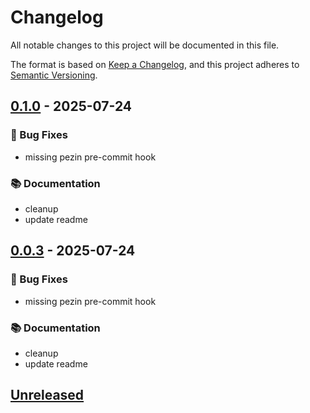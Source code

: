 # Changelog

All notable changes to this project will be documented in this file.

The format is based on [Keep a Changelog](https://keepachangelog.com/en/1.0.0/),
and this project adheres to [Semantic Versioning](https://semver.org/spec/v2.0.0.html).


## [0.1.0] - 2025-07-24
### 🐛 Bug Fixes

- missing pezin pre-commit hook

### 📚 Documentation

- cleanup
- update readme


[Unreleased]: https://github-tatus9/tatus9/pezin/compare/v0.1.0...HEAD
[0.1.0]: https://github-tatus9/tatus9/pezin/compare/v0.0.3...v0.1.0
[0.0.3]: https://github-tatus9/tatus9/pezin/releases/tag/v0.0.3

## [0.0.3] - 2025-07-24
### 🐛 Bug Fixes

- missing pezin pre-commit hook

### 📚 Documentation

- cleanup
- update readme


[Unreleased]: https://github.com/tatus9/pezin/compare/v0.0.3...HEAD
[0.0.3]: https://github.com/tatus9/pezin/releases/tag/v0.0.3

## [Unreleased]
